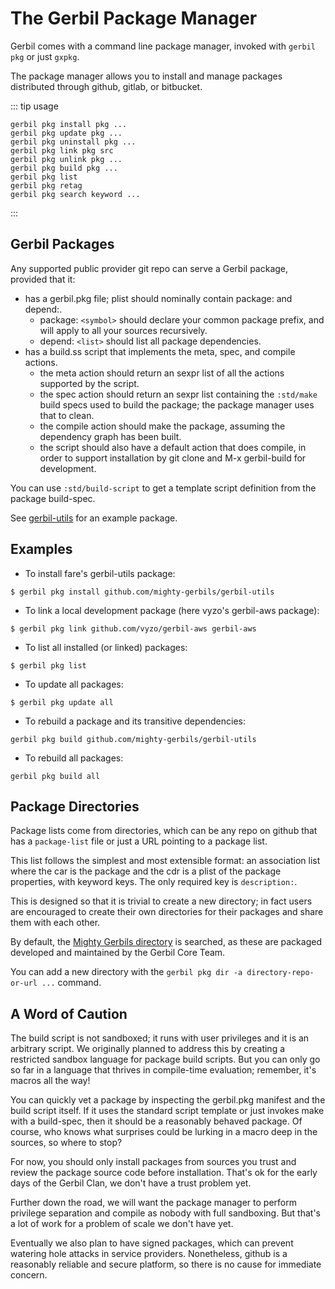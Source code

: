 # The Gerbil Package Manager

Gerbil comes with a command line package manager, invoked with `gerbil pkg` or just `gxpkg`.

The package manager allows you to install and manage packages
distributed through github, gitlab, or bitbucket.

::: tip usage
```
gerbil pkg install pkg ...
gerbil pkg update pkg ...
gerbil pkg uninstall pkg ...
gerbil pkg link pkg src
gerbil pkg unlink pkg ...
gerbil pkg build pkg ...
gerbil pkg list
gerbil pkg retag
gerbil pkg search keyword ...
```
:::

## Gerbil Packages

Any supported public provider git repo can serve a Gerbil package, provided that it:

- has a gerbil.pkg file; plist should nominally contain package: and depend:.
    - package: `<symbol>` should declare your common package prefix, and will apply to all your sources recursively.
    - depend: `<list>` should list all package dependencies.
- has a build.ss script that implements the meta, spec, and compile actions.
    - the meta action should return an sexpr list of all the actions supported by the script.
    - the spec action should return an sexpr list containing the `:std/make` build specs used to build the package; the package manager uses that to clean.
    - the compile action should make the package, assuming the dependency graph has been built.
    - the script should also have a default action that does compile, in order to support installation by git clone and M-x gerbil-build for development.

You can use `:std/build-script` to get a template script definition from the package build-spec.

See [gerbil-utils](https://github.com/mighty-gerbils/gerbil-utils) for an example package.

## Examples

- To install fare's gerbil-utils package:
```shell
$ gerbil pkg install github.com/mighty-gerbils/gerbil-utils
```

- To link a local development package (here vyzo's gerbil-aws package):
```shell
$ gerbil pkg link github.com/vyzo/gerbil-aws gerbil-aws
```

- To list all installed (or linked) packages:
```shell
$ gerbil pkg list
```

- To update all packages:
```shell
$ gerbil pkg update all
```

- To rebuild a package and its transitive dependencies:
```shell
gerbil pkg build github.com/mighty-gerbils/gerbil-utils
```

- To rebuild all packages:
```shell
gerbil pkg build all
```

## Package Directories

Package lists come from directories, which can be any repo on github
that has a `package-list` file or just a URL pointing to a package
list.

This list follows the simplest and most extensible format: an
association list where the car is the package and the cdr is a plist
of the package properties, with keyword keys. The only required key is
`description:`.

This is designed so that it is trivial to create a new directory; in
fact users are encouraged to create their own directories for their
packages and share them with each other.

By default, the [Mighty Gerbils
directory](https://github.com/mighty-gerbils/gerbil-directory) is
searched, as these are packaged developed and maintained by the Gerbil
Core Team.

You can add a new directory with the `gerbil pkg dir -a directory-repo-or-url ...`
command.

## A Word of Caution

The build script is not sandboxed; it runs with user privileges and it is an arbitrary script. We originally planned to address this by creating a restricted sandbox language for package build scripts. But you can only go so far in a language that thrives in compile-time evaluation; remember, it's macros all the way!

You can quickly vet a package by inspecting the gerbil.pkg manifest and the build script itself. If it uses the standard script template or just invokes make with a build-spec, then it should be a reasonably behaved package. Of course, who knows what surprises could be lurking in a macro deep in the sources, so where to stop?

For now, you should only install packages from sources you trust and review the package source code before installation. That's ok for the early days of the Gerbil Clan, we don't have a trust problem yet.

Further down the road, we will want the package manager to perform privilege separation and compile as nobody with full sandboxing. But that's a lot of work for a problem of scale we don't have yet.

Eventually we also plan to have signed packages, which can prevent watering hole attacks in service providers. Nonetheless, github is a reasonably reliable and secure platform, so there is no cause for immediate concern.
